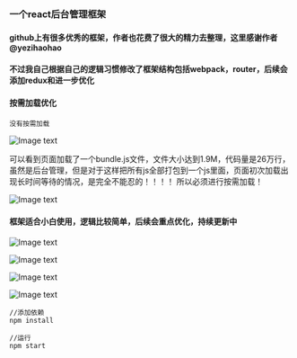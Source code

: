 ### 一个react后台管理框架

#### github上有很多优秀的框架，作者也花费了很大的精力去整理，这里感谢作者@yezihaohao

#### 不过我自己根据自己的逻辑习惯修改了框架结构包括webpack，router，后续会添加redux和进一步优化

#### 按需加载优化 

    没有按需加载

   ![Image text](../../../bigbigqiang/raw/master/imgs/pre.png)
   
   可以看到页面加载了一个bundle.js文件，文件大小达到1.9M，代码量是26万行，虽然是后台管理，但是对于这样把所有js全部打包到一个js里面，页面初次加载出现长时间等待的情况，是完全不能忍的！！！！
   所以必须进行按需加载！
   
   ![Image text](../../../bigbigqiang/raw/master/imgs/after.png)

#### 框架适合小白使用，逻辑比较简单，后续会重点优化，持续更新中

![Image text](../../../bigbigqiang/raw/master/imgs/ban.png)

![Image text](../../../bigbigqiang/raw/master/imgs/button.png)

![Image text](../../../bigbigqiang/raw/master/imgs/form.png)

![Image text](../../../bigbigqiang/raw/master/imgs/table.png)

```
//添加依赖
npm install

//运行
npm start

```